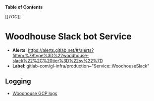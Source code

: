 <!-- MARKER: do not edit this section directly. Edit services/service-catalog.yml then run scripts/generate-docs -->

**Table of Contents**

[[_TOC_]]

# Woodhouse Slack bot Service

* **Alerts**: <https://alerts.gitlab.net/#/alerts?filter=%7Btype%3D%22woodhouse-slack%22%2C%20tier%3D%22sv%22%7D>
* **Label**: gitlab-com/gl-infra/production~"Service::WoodhouseSlack"

## Logging

* [Woodhouse GCP logs](https://cloudlogging.app.goo.gl/8fxWBxq18peA4ssE6)

<!-- END_MARKER -->

<!-- ## Summary -->

<!-- ## Architecture -->

<!-- ## Performance -->

<!-- ## Scalability -->

<!-- ## Availability -->

<!-- ## Durability -->

<!-- ## Security/Compliance -->

<!-- ## Monitoring/Alerting -->

<!-- ## Links to further Documentation -->
